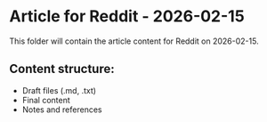 # Article for Reddit - 2026-02-15

This folder will contain the article content for Reddit on 2026-02-15.

## Content structure:
- Draft files (.md, .txt)
- Final content
- Notes and references

